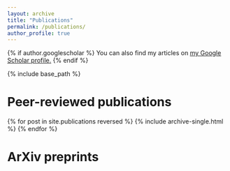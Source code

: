```yaml
---
layout: archive
title: "Publications"
permalink: /publications/
author_profile: true
---
```


{% if author.googlescholar %}
  You can also find my articles on <u><a href="{{author.googlescholar}}">my Google Scholar profile</a>.</u>
{% endif %}

{% include base_path %}

Peer-reviewed publications
======

{% for post in site.publications reversed %}
  {% include archive-single.html %}
{% endfor %}

ArXiv preprints
======

<html>
<script type="text/javascript">
<!--
var arxiv_authorid = "narayanchowdhury_a_1";
//--></script>
<script type="text/javascript" src="https://arxiv.org/js/myarticles.js"></script>
</html>
